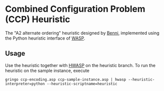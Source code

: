 # Combined Configuration Problem (CCP) Heuristic
The "A2 alternate ordering" heuristic designed by
[Benni](https://github.com/Yarrick13), implemented using the Python heuristic
interface of [WASP](https://github.com/alviano/wasp).

## Usage
Use the heuristic together with [HWASP](https://github.com/Yarrick13/hwasp)
on the heuristic branch. To run the heuristic on the sample instance, execute
```
gringo ccp-encoding.asp ccp-sample-instance.asp | hwasp --heuristic-interpreter=python --heuristic-scriptname=heuristic
```
